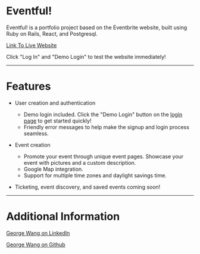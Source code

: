 # Eventful!

Eventful! is a portfolio project based on the Eventbrite website, built using Ruby on Rails, React, and Postgresql. 

[Link To Live Website](https://eventfullapp.herokuapp.com)

Click "Log In" and "Demo Login" to test the website immediately!

---
# Features

* User creation and authentication
  * Demo login included. Click the "Demo Login" button on the [login page](https://eventfullapp.herokuapp.com/#/login) to get started quickly!
  * Friendly error messages to help make the signup and login process seamless.

* Event creation
  * Promote your event through unique event pages. Showcase your event with pictures and a custom description.
  * Google Map integration.
  * Support for multiple time zones and daylight savings time. 

* Ticketing, event discovery, and saved events coming soon!

---
# Additional Information

[George Wang on LinkedIn](https://www.linkedin.com/in/guanw88)

[George Wang on Github](https://github.com/guanw88)
